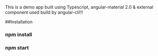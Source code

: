 This is a demo app built using Typescript, angular-material 2.0 & external component used build by angular-cli!!!

##Installation
### npm install
### npm start

